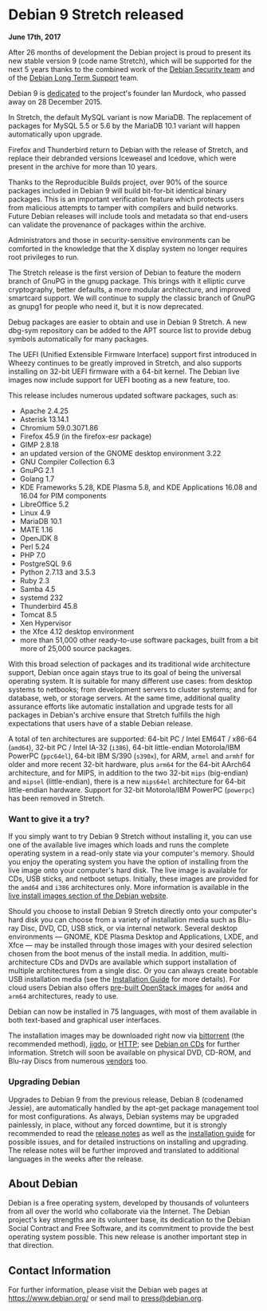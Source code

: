 
Debian 9 Stretch released
=========================


**June 17th, 2017**


After 26 months of development the Debian project is proud to present
its new stable version 9 (code name Stretch), which will
be supported for the next 5 years thanks to the combined work of the
[Debian Security team](https://security-team.debian.org/)
and of the [Debian Long Term
Support](https://wiki.debian.org/LTS) team.



Debian 9 is
[dedicated](http://ftp.debian.org/debian/doc/dedication/dedication-9.0.txt)
to the project's founder Ian Murdock, who passed away on 28 December 2015.



In Stretch, the default MySQL variant is now MariaDB.
The replacement of packages for MySQL 5.5 or 5.6 by the MariaDB 10.1
variant will happen automatically upon upgrade.




Firefox and Thunderbird return to Debian with the release of Stretch,
and replace their debranded versions Iceweasel and Icedove, which were
present in the archive for more than 10 years.




Thanks to the Reproducible Builds project, over 90% of the source
packages included in Debian 9 will build bit-for-bit identical binary
packages.
This is an important verification feature which protects users from
malicious attempts to tamper with compilers and build networks. Future Debian
releases will include tools and metadata so that end-users can validate
the provenance of packages within the archive.




Administrators and those in security-sensitive environments can be
comforted in the knowledge that the X display system no longer requires
root privileges to run.



The Stretch release is the first version of Debian to feature the
modern branch of GnuPG in the gnupg package.
This brings with it elliptic curve cryptography, better defaults,
a more modular architecture, and improved smartcard support.
We will continue to supply the classic branch of GnuPG as gnupg1
for people who need it, but it is now deprecated.




Debug packages are easier to obtain and use in Debian 9 Stretch.
A new dbg-sym repository can be added to the APT source list to
provide debug symbols automatically for many packages.




The UEFI (Unified Extensible Firmware Interface) support first
introduced in Wheezy continues to be greatly improved in Stretch,
and also supports installing on 32-bit UEFI firmware with a 64-bit kernel.
The Debian live images now include support for UEFI booting as a new
feature, too.




This release includes numerous updated software packages, such as:



* Apache 2.4.25
* Asterisk 13.14.1
* Chromium 59.0.3071.86
* Firefox 45.9 (in the firefox-esr package)
* GIMP 2.8.18
* an updated version of the GNOME desktop environment 3.22
* GNU Compiler Collection 6.3
* GnuPG 2.1
* Golang 1.7
* KDE Frameworks 5.28, KDE Plasma 5.8, and KDE Applications 16.08 and 16.04 for PIM components
* LibreOffice 5.2
* Linux 4.9
* MariaDB 10.1
* MATE 1.16
* OpenJDK 8
* Perl 5.24
* PHP 7.0
* PostgreSQL 9.6
* Python 2.7.13 and 3.5.3
* Ruby 2.3
* Samba 4.5
* systemd 232
* Thunderbird 45.8
* Tomcat 8.5
* Xen Hypervisor
* the Xfce 4.12 desktop environment
* more than 51,000 other ready-to-use software packages, built from
a bit more of 25,000 source packages.



With this broad selection of packages and its traditional wide
architecture support, Debian once again stays true to its goal of being
the universal operating system. It is suitable for many different use
cases: from desktop systems to netbooks; from development servers to
cluster systems; and for database, web, or storage servers. At the same
time, additional quality assurance efforts like automatic installation
and upgrade tests for all packages in Debian's archive ensure that
Stretch fulfills the high expectations that users have of a
stable Debian release.




A total of ten architectures are supported:
64-bit PC / Intel EM64T / x86-64 (`amd64`),
32-bit PC / Intel IA-32 (`i386`),
64-bit little-endian Motorola/IBM PowerPC (`ppc64el`),
64-bit IBM S/390 (`s390x`),
for ARM, `armel`
and `armhf` for older and more recent 32-bit hardware,
plus `arm64` for the 64-bit AArch64 architecture,
and for MIPS, in addition to the two 32-bit `mips` (big-endian)
and `mipsel` (little-endian), there is a new
`mips64el` architecture for 64-bit little-endian hardware.
Support for 32-bit Motorola/IBM PowerPC (`powerpc`)
has been removed in Stretch.



### Want to give it a try?



If you simply want to try Debian 9 Stretch without installing it,
you can use one of the available live images which loads and runs the
complete operating system in a read-only state via your computer's memory.
Should you enjoy the operating system you have the option of installing
from the live image onto your computer's hard disk. The live image is
available for CDs, USB sticks, and netboot setups. Initially, these
images are provided for the `amd64` and `i386`
architectures only. More information is available in the
[live install images section of
the Debian website](https://www.debian.org/CD/live/).




Should you choose to install Debian 9 Stretch directly onto your
computer's hard disk you can choose from a variety of installation media
such as Blu-ray Disc, DVD, CD, USB stick, or via internal network.
Several desktop environments — GNOME, KDE Plasma Desktop and
Applications, LXDE, and Xfce — may be installed through those
images with your desired selection chosen from the boot menus of
the install media.
In addition, multi-architecture CDs and DVDs are available which support
installation of multiple architectures from a single disc. Or you can
always create bootable USB installation media
(see the [Installation Guide](https://www.debian.org/releases/stretch/installmanual)
for more details). For cloud users Debian also offers
[pre-built
OpenStack images](https://cdimage.debian.org/cdimage/openstack/current/) for `amd64` and `arm64` architectures, ready to use.




Debian can now be installed in 75 languages, with most of them available
in both text-based and graphical user interfaces.




The installation images may be downloaded right now via
[bittorrent](https://www.debian.org/CD/torrent-cd/) (the recommended method),
[jigdo](https://www.debian.org/CD/jigdo-cd/#which), or
[HTTP](https://www.debian.org/CD/http-ftp/); see
[Debian on CDs](https://www.debian.org/CD/) for further information. Stretch will
soon be available on physical DVD, CD-ROM, and Blu-ray Discs from
numerous [vendors](https://www.debian.org/CD/vendors) too.



### Upgrading Debian



Upgrades to Debian 9 from the previous release, Debian 8
(codenamed Jessie), are automatically handled by the apt-get
package management tool for most configurations.
As always, Debian systems may be upgraded painlessly, in place,
without any forced downtime, but it is strongly recommended to read
the [release notes](https://www.debian.org/releases/stretch/releasenotes) as
well as the [installation
guide](https://www.debian.org/releases/stretch/installmanual) for possible issues, and for detailed instructions on
installing and upgrading. The release notes will be further improved and
translated to additional languages in the weeks after the release.



About Debian
------------



Debian is a free operating system, developed by
thousands of volunteers from all over the world who collaborate via the
Internet. The Debian project's key strengths are its volunteer base, its
dedication to the Debian Social Contract and Free Software, and its
commitment to provide the best operating system possible. This new
release is another important step in that direction.



Contact Information
-------------------



For further information, please visit the Debian web pages at
<https://www.debian.org/> or send mail to
<press@debian.org>.




